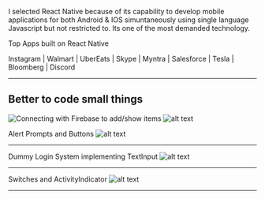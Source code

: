 I selected React Native because of its capability to develop mobile applications for both Android & IOS simuntaneously using single language Javascript but not restricted to. Its one of the most demanded technology.

Top Apps built on React Native 

Instagram | Walmart | UberEats | Skype | Myntra | Salesforce | Tesla | Bloomberg | Discord


--------------------------------------------------------------

Better to code small things
-------------


![Connecting with Firebase to add/show items]()
![alt text](https://user-images.githubusercontent.com/69970001/105535956-99257f80-5d15-11eb-937a-b7cb53281b02.png)



Alert Prompts and Buttons 
![alt text](https://res.cloudinary.com/df2q7cryi/image/upload/210af64b6de1845d45f7f728523fa1f41610710796.png)

------------------------------------------------------------------------------------------------------------
Dummy Login System implementing TextInput 
![alt text](http://res.cloudinary.com/df2q7cryi/image/upload/3df0403b2891347f5be74a06a6c1f1901610713615.png)

------------------------------------------------------------------------------------------------------------
Switches and ActivityIndicator
![alt text](http://res.cloudinary.com/df2q7cryi/image/upload/d0ae05bb22368467b5e6b3b45b98fa951610715564.png)


------------------------------------
